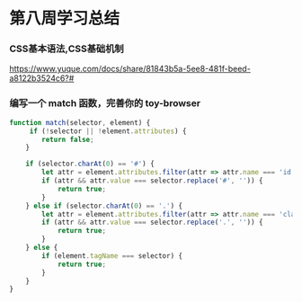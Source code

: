 # 第八周学习总结
### CSS基本语法,CSS基础机制
https://www.yuque.com/docs/share/81843b5a-5ee8-481f-beed-a8122b3524c6?#


### 编写一个 match 函数，完善你的 toy-browser
```js
function match(selector, element) {
     if (!selector || !element.attributes) {
        return false;
    }

    if (selector.charAt(0) == '#') {
        let attr = element.attributes.filter(attr => attr.name === 'id')[0];
        if (attr && attr.value === selector.replace('#', '')) {
            return true;
        }
    } else if (selector.charAt(0) == '.') {
        let attr = element.attributes.filter(attr => attr.name === 'class')[0];
        if (attr && attr.value === selector.replace('.', '')) {
            return true;
        }
    } else {
        if (element.tagName === selector) {
            return true;
        }
    }
}
```
